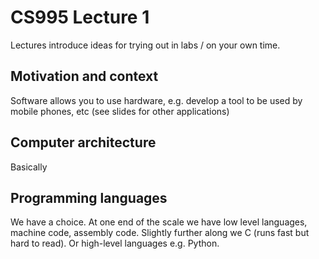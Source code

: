 # CS995 Lecture 1

Lectures introduce ideas for trying out in labs / on your own time.

## Motivation and context

Software allows you to use hardware, e.g. develop a tool to be used by mobile phones, etc (see slides for other applications)

## Computer architecture

Basically 

## Programming languages

We have a choice. At one end of the scale we have low level languages, machine code, assembly code. Slightly further along we C (runs fast but hard to read). Or high-level languages e.g. Python.

## 